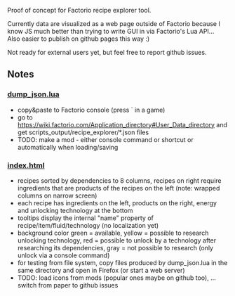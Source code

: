 Proof of concept for Factorio recipe explorer tool.

Currently data are visualized as a web page outside of Factorio because I know JS much better than trying to write GUI in via Factorio's Lua API... Also easier to publish on github pages this way :)

Not ready for external users yet, but feel free to report github issues.

## Notes
### [dump_json.lua](dump_json.lua)
- copy&paste to Factorio console (press ` in a game)
- go to https://wiki.factorio.com/Application_directory#User_Data_directory and get scripts_output/recipe_explorer/*.json files
- TODO: make a mod - either console command or shortcut or automatically when loading/saving

### [index.html](index.html)
- recipes sorted by dependencies to 8 columns, recipes on right require ingredients that are products of the recipes on the left (note: wrapped columns on narrow screen)
- each recipe has ingredients on the left, products on the right, energy and unlocking technology at the bottom
- tooltips display the internal "name" property of recipe/item/fluid/technology (no localization yet)
- background color green = available, yellow = possible to research unlocking technology, red = possible to unlock by a technology after researching its dependencies, gray = not possible to research (only unlock via a console command)
- for testing from file system, copy files produced by dump_json.lua in the same directory and open in Firefox (or start a web server)
- TODO: load icons from mods (popular ones maybe on github too), ... switch from paper to github issues
